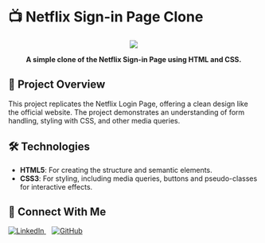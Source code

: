 # 📺 Netflix Sign-in Page Clone

<p align="center">
  <img src="https://i.ibb.co/mH4H88f/image-3.png">
</p>
<p align="center">
  <strong>A simple clone of the Netflix Sign-in Page using HTML and CSS.</strong>
</p>

## 🚀 Project Overview

This project replicates the Netflix Login Page, offering a clean design like the official website. The project demonstrates an understanding of form handling, styling with CSS, and other media queries.

## 🛠️ Technologies

- **HTML5**: For creating the structure and semantic elements.
- **CSS3**: For styling, including media queries, buttons and pseudo-classes for interactive effects.

  
<h2>🤝 Connect With Me</h2>
<p>
  <a href="https://www.linkedin.com/in/likhithsp" target="_blank">
    <img src="https://img.icons8.com/?size=60&id=xuvGCOXi8Wyg&format=png&color=000000" alt="LinkedIn" class="icon">
  </a>
  &nbsp;&nbsp;
  <a href="https://www.github.com/LikhithSP" target="_blank">
    <img src="https://img.icons8.com/?size=60&id=46565&format=png&color=000000" alt="GitHub" class="icon">
  </a>
</p>
